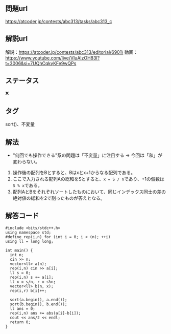 ## 問題url
https://atcoder.jp/contests/abc313/tasks/abc313_c

## 解説url
解説：https://atcoder.jp/contests/abc313/editorial/6901\
動画：https://www.youtube.com/live/VluAlzOH83I?t=3006&si=7UQhCqkyKFe9wQPs

## ステータス
❌

## タグ
sort()、不変量

## 解法
- "何回でも操作できる"系の問題は「不変量」に注目する → 今回は「和」が変わらない。
1. 操作後の配列をBとすると、Bはxとx+1からなる配列である。
1. ここで入力される配列Aの総和をSとすると、`x = S / n`であり、+1の個数は`S % x`である。
1. 配列AとBをそれぞれソートしたものにおいて、同じインデックス同士の差の絶対値の総和を2で割ったものが答えとなる。

## 解答コード
```
#include <bits/stdc++.h>
using namespace std;
#define rep(i,n) for (int i = 0; i < (n); ++i)
using ll = long long;

int main() {
  int n;
  cin >> n;
  vector<ll> a(n);
  rep(i,n) cin >> a[i];
  ll s = 0;
  rep(i,n) s += a[i];
  ll x = s/n, r = s%n;
  vector<ll> b(n, x);
  rep(i,r) b[i]++;

  sort(a.begin(), a.end());
  sort(b.begin(), b.end());
  ll ans = 0;
  rep(i,n) ans += abs(a[i]-b[i]);
  cout << ans/2 << endl;
  return 0;
}
```